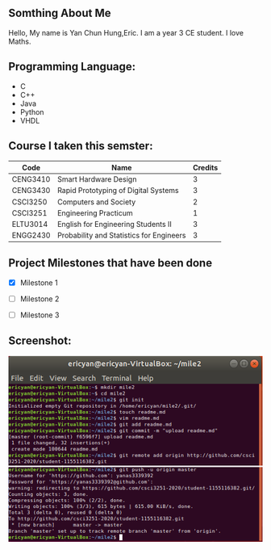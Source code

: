 ## Somthing About Me

Hello, My name is Yan Chun Hung,Eric.
I am a year 3 CE student.
I love Maths.


## Programming Language:

- C
- C++
- Java
- Python
- VHDL


## Course I taken this semster:
|   Code   |                  Name                    | Credits |
|----------|------------------------------------------|---------|
| CENG3410 | Smart Hardware Design                    |    3    |
| CENG3430 | Rapid Prototyping of Digital Systems     |    3    |
| CSCI3250 | Computers and Society                    |    2    |
| CSCI3251 | Engineering Practicum                    |    1    |
| ELTU3014 | English for Engineering Students II      |    3    |
| ENGG2430 | Probability and Statistics for Engineers |    3    |


## Project Milestones that have been done

- [x] Milestone 1
- [ ] Milestone 2
- [ ] Milestone 3


## Screenshot:
![Screenshot Commands](m2_1.PNG)
![Screenshot Commands](m2_2.PNG)
